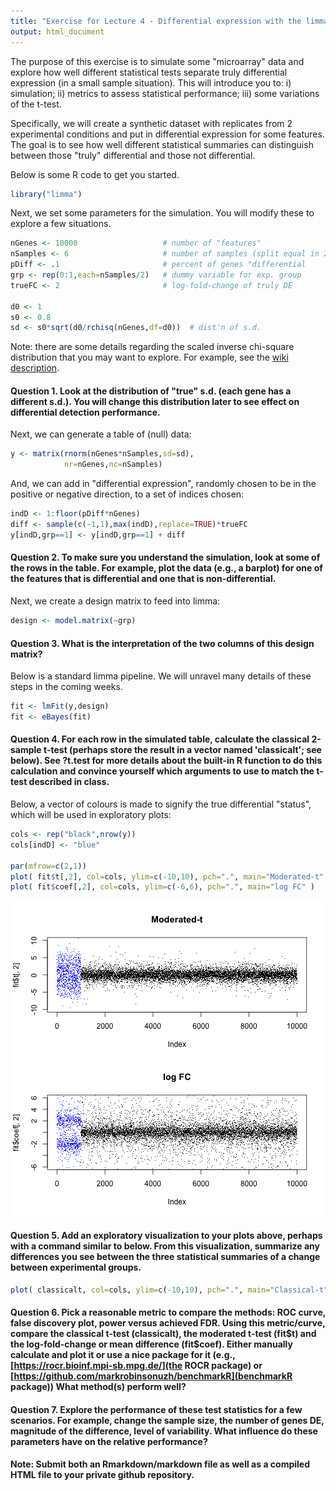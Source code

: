 ```yaml
---
title: "Exercise for Lecture 4 - Differential expression with the limma package"
output: html_document
---
```


The purpose of this exercise is to simulate some "microarray" data and explore how well different statistical tests separate truly differential expression (in a small sample situation).  This will introduce you to: i) simulation; ii) metrics to assess statistical performance; iii) some variations of the t-test.

Specifically, we will create a synthetic dataset with replicates from 2 experimental conditions and put in differential expression for some features. The goal is to see how well different statistical summaries can distinguish between those "truly" differential and those not differential.

Below is some R code to get you started.


```r
library("limma")
```

Next, we set some parameters for the simulation.  You will modify these to explore a few situations.


```r
nGenes <- 10000                   # number of "features"
nSamples <- 6                     # number of samples (split equal in 2 groups)
pDiff <- .1                       # percent of genes "differential 
grp <- rep(0:1,each=nSamples/2)   # dummy variable for exp. group
trueFC <- 2                       # log-fold-change of truly DE

d0 <- 1
s0 <- 0.8
sd <- s0*sqrt(d0/rchisq(nGenes,df=d0))  # dist'n of s.d.
```

Note: there are some details regarding the scaled inverse chi-square distribution that you may want to explore.  For example, see the [wiki description](http://en.wikipedia.org/wiki/Scaled_inverse_chi-square_distribution). 

#### Question 1. Look at the distribution of "true" s.d. (each gene has a different s.d.).  You will change this distribution later to see effect on differential detection performance.


Next, we can generate a table of (null) data:


```r
y <- matrix(rnorm(nGenes*nSamples,sd=sd),
            nr=nGenes,nc=nSamples)
```

And, we can add in "differential expression", randomly chosen to be in the positive or negative direction, to a set of indices chosen:


```r
indD <- 1:floor(pDiff*nGenes)
diff <- sample(c(-1,1),max(indD),replace=TRUE)*trueFC
y[indD,grp==1] <- y[indD,grp==1] + diff
```

#### Question 2. To make sure you understand the simulation, look at some of the rows in the table.  For example, plot the data (e.g., a barplot) for one of the features that is differential and one that is non-differential.

Next, we create a design matrix to feed into limma:


```r
design <- model.matrix(~grp)
```

#### Question 3. What is the interpretation of the two columns of this design matrix?

Below is a standard limma pipeline.  We will unravel many details of these steps in the coming weeks.


```r
fit <- lmFit(y,design)
fit <- eBayes(fit)
```

#### Question 4. For each row in the simulated table, calculate the classical 2-sample t-test (perhaps store the result in a vector named 'classicalt'; see below).  See ?t.test for more details about the built-in R function to do this calculation and convince yourself which arguments to use to match the t-test described in class.


Below, a vector of colours is made to signify the true differential "status", which will be used in exploratory plots:


```r
cols <- rep("black",nrow(y))
cols[indD] <- "blue"

par(mfrow=c(2,1))
plot( fit$t[,2], col=cols, ylim=c(-10,10), pch=".", main="Moderated-t" )
plot( fit$coef[,2], col=cols, ylim=c(-6,6), pch=".", main="log FC" )
```

![plot of chunk unnamed-chunk-7](figure/unnamed-chunk-7-1.png) 


#### Question 5. Add an exploratory visualization to your plots above, perhaps with a command similar to below.  From this visualization, summarize any differences you see between the three statistical summaries of a change between experimental groups.


```r
plot( classicalt, col=cols, ylim=c(-10,10), pch=".", main="Classical-t" )
```


#### Question 6. Pick a reasonable metric to compare the methods: ROC curve, false discovery plot, power versus achieved FDR.  Using this metric/curve, compare the classical t-test (classicalt), the moderated t-test (fit\$t) and the log-fold-change or mean difference (fit\$coef).  Either manually calculate and plot it or use a nice package for it (e.g., [https://rocr.bioinf.mpi-sb.mpg.de/](the ROCR package) or [https://github.com/markrobinsonuzh/benchmarkR](benchmarkR package))  What method(s) perform well?



#### Question 7.  Explore the performance of these test statistics for a few scenarios.  For example, change the sample size, the number of genes DE, magnitude of the difference, level of variability.  What influence do these parameters have on the relative performance? 


#### Note: Submit both an Rmarkdown/markdown file as well as a compiled HTML file to your private github repository.
